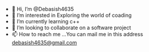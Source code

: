 - 👋 Hi, I’m @Debasish4635
- 👀 I’m interested in Exploring the world of coading
- 🌱 I’m currently learning c++
- 💞️ I’m looking to collaborate on a software project
- 📫 How to reach me ...You can mail me in this address debasish4635@gmail.com

<!---
Debasish4635/Debasish4635 is a ✨ special ✨ repository because its `README.md` (this file) appears on your GitHub profile.
You can click the Preview link to take a look at your changes.
--->

